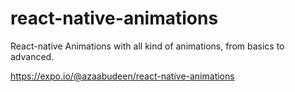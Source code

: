 # react-native-animations
React-native Animations with all kind of animations, from basics to advanced.

https://expo.io/@azaabudeen/react-native-animations

